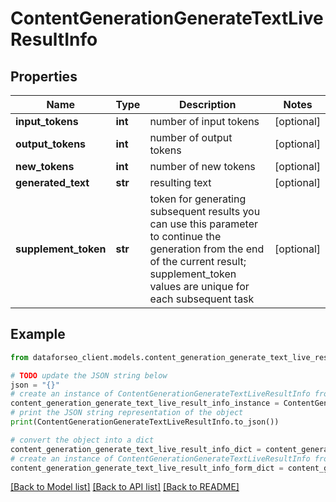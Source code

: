 # ContentGenerationGenerateTextLiveResultInfo


## Properties

Name | Type | Description | Notes
------------ | ------------- | ------------- | -------------
**input_tokens** | **int** | number of input tokens | [optional] 
**output_tokens** | **int** | number of output tokens | [optional] 
**new_tokens** | **int** | number of new tokens | [optional] 
**generated_text** | **str** | resulting text | [optional] 
**supplement_token** | **str** | token for generating subsequent results you can use this parameter to continue the generation from the end of the current result; supplement_token values are unique for each subsequent task | [optional] 

## Example

```python
from dataforseo_client.models.content_generation_generate_text_live_result_info import ContentGenerationGenerateTextLiveResultInfo

# TODO update the JSON string below
json = "{}"
# create an instance of ContentGenerationGenerateTextLiveResultInfo from a JSON string
content_generation_generate_text_live_result_info_instance = ContentGenerationGenerateTextLiveResultInfo.from_json(json)
# print the JSON string representation of the object
print(ContentGenerationGenerateTextLiveResultInfo.to_json())

# convert the object into a dict
content_generation_generate_text_live_result_info_dict = content_generation_generate_text_live_result_info_instance.to_dict()
# create an instance of ContentGenerationGenerateTextLiveResultInfo from a dict
content_generation_generate_text_live_result_info_form_dict = content_generation_generate_text_live_result_info.from_dict(content_generation_generate_text_live_result_info_dict)
```
[[Back to Model list]](../README.md#documentation-for-models) [[Back to API list]](../README.md#documentation-for-api-endpoints) [[Back to README]](../README.md)


